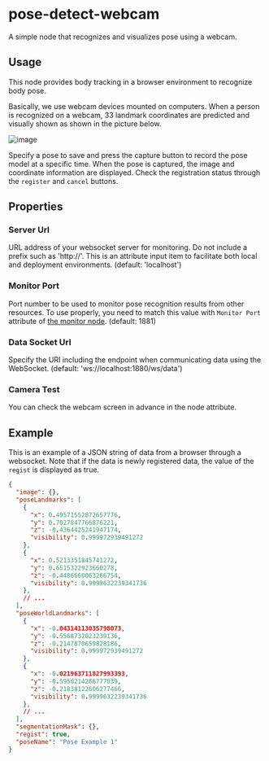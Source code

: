 # pose-detect-webcam

A simple node that recognizes and visualizes pose using a webcam.

## Usage

This node provides body tracking in a browser environment to recognize body pose.

Basically, we use webcam devices mounted on computers. When a person is recognized on a webcam, 33 landmark coordinates are predicted and visually shown as shown in the picture below.

![image](https://user-images.githubusercontent.com/30489264/136204900-ef4e1304-bca2-41e6-bc31-00aaf3df2467.png)

Specify a pose to save and press the capture button to record the pose model at a specific time. When the pose is captured, the image and coordinate information are displayed. Check the registration status through the `register` and `cancel` buttons.

## Properties

### Server Url

URL address of your websocket server for monitoring. Do not include a prefix such as 'http://'. This is an attribute input item to facilitate both local and deployment environments. (default: 'localhost')

### Monitor Port

Port number to be used to monitor pose recognition results from other resources. To use properly, you need to match this value with `Monitor Port` attribute of [the monitor node](https://github.com/5FNSaaS/node-red-contrib-motion-pose/tree/master/monitor). (default: 1881)

### Data Socket Url

Specify the URI including the endpoint when communicating data using the WebSocket. (default: 'ws://localhost:1880/ws/data')

### Camera Test

You can check the webcam screen in advance in the node attribute.

## Example

This is an example of a JSON string of data from a browser through a websocket. Note that if the data is newly registered data, the value of the `regist` is displayed as true.

```json
{
  "image": {},
  "poseLandmarks": [
    {
      "x": 0.49571552872657776,
      "y": 0.7027847766876221,
      "z": -0.4364425241947174,
      "visibility": 0.999972939491272
    },
    {
      "x": 0.5213351845741272,
      "y": 0.6515322923660278,
      "z": -0.4486660063266754,
      "visibility": 0.9999632239341736
    },
    // ...
  ],
  "poseWorldLandmarks": [
    {
      "x": -0.04314113035798073,
      "y": -0.5568732023239136,
      "z": -0.2147870659828186,
      "visibility": 0.999972939491272
    },
    {
      "x": -0.021963711827993393,
      "y": -0.5950214266777039,
      "z": -0.21838122606277466,
      "visibility": 0.9999632239341736
    },
    // ...
  ],
  "segmentationMask": {},
  "regist": true,
  "poseName": "Pose Example 1"
}
```